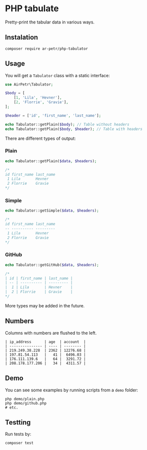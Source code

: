 # PHP tabulate

Pretty-print the tabular data in various ways.

## Instalation

``composer require ar-petr/php-tabulator``

## Usage

You will get a ``Tabulator`` class with a static interface:

```php
use AirPetr\Tabulator;

$body = [
    [1, 'Lila', 'Hevner'],
    [2, 'Florrie', 'Gravie'],
];

$header = ['id', 'first_name', 'last_name'];

echo Tabulator::getPlain($body); // Table without headers
echo Tabulator::getPlain($body, $header); // Table with headers
```

There are different types of output:

### Plain
```php
echo Tabulator::getPlain($data, $headers);

/*
id first_name last_name
 1 Lila       Hevner   
 2 Florrie    Gravie   
*/
```

### Simple
```php
echo Tabulator::getSimple($data, $headers);

/*
id first_name last_name
-- ---------- ---------
 1 Lila       Hevner   
 2 Florrie    Gravie   
*/
```

### GitHub
```php
echo Tabulator::getGitHub($data, $headers);

/*
| id | first_name | last_name |
| -- | ---------- | --------- |
|  1 | Lila       | Hevner    |
|  2 | Florrie    | Gravie    |
*/
```

More types may be added in the future.

## Numbers

Columns with numbers are flushed to the left.

```
| ip_address      | age  | account  |
| --------------- | ---- | -------- |
| 219.249.38.228  | 2362 | 12276.68 |
| 197.81.54.113   |   41 |  6496.03 |
| 176.111.139.6   |   64 |  3291.72 |
| 208.178.177.206 |   34 |  4311.57 |
```

## Demo

You can see some examples by running scripts from a ``demo`` folder:

```shell
php demo/plain.php
php demo/github.php
# etc.
```

## Testting

Run tests by:

``composer test``
